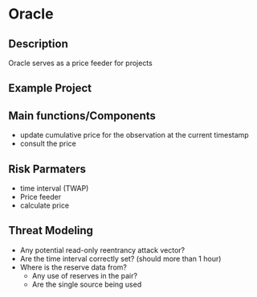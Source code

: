 # Oracle

## Description
Oracle serves as a price feeder for projects

## Example Project

## Main functions/Components
- update cumulative price for the observation at the current timestamp
- consult the price

## Risk  Parmaters
- time interval (TWAP)
- Price feeder
- calculate price

## Threat Modeling
- Any potential read-only reentrancy attack vector?
- Are the time interval correctly set? (should more than 1 hour)
- Where is the reserve data from?
    - Any use of reserves in the pair?
    - Are the single source being used